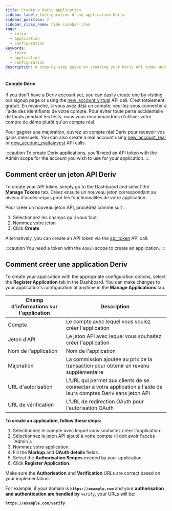 ```yaml
---
title: Create a Deriv application
sidebar_label: Configuration d'une application Deriv
sidebar_position: 7
sidebar_class_name: hide-sidebar-item
tags:
  - intro
  - application
  - configuration
keywords:
  - intro
  - application
  - configuration
description: A step-by-step guide on creating your Deriv API token and building your trading application with the help of our trading API. En savoir plus.
---
```


#### Compte Deriv

If you don't have a Deriv account yet, you can easily create one by visiting our signup page or using the <a href="/api-explorer#new_account_virtual" target="_blank" rel="noopener noreferrer">new_account_virtual</a> API call. C'est totalement gratuit. En revanche, si vous avez déjà un compte, veuillez vous connecter à l'aide des identifiants de votre compte. Pour éviter toute perte accidentelle de fonds pendant les tests, nous vous recommandons d'utiliser votre compte de démo plutôt qu'un compte réel.

Pour gagner une majoration, ouvrez un compte réel Deriv pour recevoir vos gains mensuels. You can also create a real account using <a href="/api-explorer#new_account_real" target="_blank" rel="noopener noreferrer">new_account_real</a> or <a href="/api-explorer#new_account_maltainvest" target="_blank" rel="noopener noreferrer">new_account_maltainvest</a> API calls.

:::caution
To create Deriv applications, you'll need an API token with the Admin scope for the account you wish to use for your application.
:::

## Comment créer un jeton API Deriv

To create your API token, simply go to the Dashboard and select the **Manage Tokens** tab. Créez ensuite un nouveau jeton correspondant au niveau d'accès requis pour les fonctionnalités de votre application.

Pour créer un nouveau jeton API, procédez comme suit :

1. Sélectionnez les champs qu'il vous faut.
2. Nommez votre jeton
3. Click **Create**

Alternatively, you can create an API token via the <a href="/api-explorer#api_token" target="_blank" rel="noopener noreferrer">api_token</a> API call.

:::caution
You need a token with the `Admin` scope to create an application.
:::

## Comment créer une application Deriv

To create your application with the appropriate configuration options, select the **Register Application** tab in the Dashboard. You can make changes to your application's configuration at anytime in the **Manage Applications** tab.

| Champ d'informations sur l'application | Description                                                                                                     |
| -------------------------------------- | --------------------------------------------------------------------------------------------------------------- |
| Compte                                 | Le compte avec lequel vous voulez créer l'application                                                           |
| Jeton d'API                            | Le jeton API avec lequel vous souhaitez créer l'application                                                     |
| Nom de l'application                   | Nom de l'application                                                                                            |
| Majoration                             | La commission ajoutée au prix de la transaction pour obtenir un revenu supplémentaire                           |
| URL d'autorisation                     | L'URL qui permet aux clients de se connecter à votre application à l'aide de leurs comptes Deriv sans jeton API |
| URL de vérification                    | L'URL de redirection OAuth pour l'autorisation OAuth                                                            |

**To create an application, follow these steps:**

1. Sélectionnez le compte avec lequel vous souhaitez créer l'application.
2. Sélectionnez le jeton API ajouté à votre compte (il doit avoir l'accès \`Admin\`).
3. Nommez votre application.
4. Fill the **Markup** and **OAuth details** fields.
5. Select the **Authorisation Scopes** needed by your application.
6. Click **Register Application**.

Make sure the **Authorisation** and **Verification** URLs are correct based on your implementation.

For example, if your domain is **`https://example.com`** and your **authorisation and authentication are handled by** `verify`, your URLs will be:

**`https://example.com/verify`**

